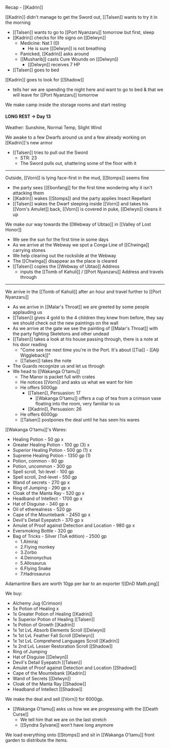 Recap - [[Kadrin]]

[[Kadrin]] didn't manage to get the Sword out, [[Talsen]] wants to try it in the morning
- [[Talsen]] wants to go to [[Port Nyanzaru]] tomorrow but first, sleep
- [[Kadrin]] checks for life signs on [[Delwyn]]
	- Medicine: Nat.1 (0)
		- He is sure [[Delwyn]] is not breathing
	- Panicked, [[Kadrin]] asks around
	- [[Musharib]] casts Cure Wounds on [[Delwyn]]
		- [[Delwyn]] receives 7 HP
- [[Talsen]] goes to bed

[[Kadrin]] goes to look for [[Shadow]]
- tells her we are spending the night here and want to go to bed & that we will leave for [[Port Nyanzaru]] tomorrow

We make camp inside the storage rooms and start resting

#### LONG REST -> Day 13
Weather: Sunshine, Normal Temp, Slight Wind

We awake to a few Dwarfs around us and a few already working on [[Kadrin]]'s new armor
- [[Talsen]] tries to pull out the Sword
	- STR: 23
	- The Sword pulls out, shattering some of the floor with it
---
Outside, [[Vorn]] is lying face-first in the mud, [[Stomps]] seems fine
- the party sees [[Ebonfang]] for the first time wondering why it isn't attacking them
- [[Kadrin]] wakes [[Stomps]] and the party applies Insect Repellant
- [[Talsen]] wakes the Dwarf sleeping inside [[Vorn]] and takes his [[Vorn's Amulet]] back, [[Vorn]] is covered in puke, [[Delwyn]] cleans it up

We make our way towards the [[Webway of Ubtao]] in [[Valley of Lost Honor]]
- We see the sun for the first time in some days
- As we arrive at the Webway we spot a Conga Line of [[Chwinga]] carrying stones
- We help clearing out the rockslide at the Webway
- The [[Chwinga]] disappear as the place is cleared
- [[Talsen]] copies the [[Webway of Ubtao]] Address
	- inputs the [[Tomb of Kahuli]] / [[Port Nyanzaru]] Address and travels through
---
We arrive in the [[Tomb of Kahuli]] after an hour and travel further to [[Port Nyanzaru]]
- As we arrive in [[Malar's Throat]] we are greeted by some people applauding us
- [[Talsen]] gives 4 gold to the 4 children they knew from before, they say we should check out the new paintings on the wall
- As we arrive at the gate we see the painting of [[Malar's Throat]] with the party fighting Skeletons and other undead
- [[Talsen]] takes a look at his house passing through, there is a note at his door reading
	- "Come see me next time you're in the Port. It's about [[Tia]] - [[Alji Wiggleback]]"
	- [[Talsen]] takes the note
- The Guards recognize us and let us through
- We head to [[Wakanga O’tamu]]
	- The Manor is packet full with crates
	- He notices [[Vorn]] and asks us what we want for him
	- He offers 5000gp
		- [[Talsen]], Persuasion: 17
			- [[Wakanga O’tamu]] offers a cup of tea from a crimson vase floating into the room, very familiar to us
		- [[Kadrin]], Persuasion: 26
	- He offers 6000gp
	- [[Talsen]] postpones the deal until he has seen his wares

[[Wakanga O’tamu]]'s Wares:
- Healing Potion - 50 gp x
- Greater Healing Potion - 100 gp (3) x
- Superior Healing Potion - 500 gp (1) x
- Supreme Healing Potion - 1350 gp (1)
- Potion, common - 80 gp
- Potion, uncommon - 300 gp
- Spell scroll, 1st-level - 100 gp
- Spell scroll, 2nd-level - 550 gp
- Wand of secrets - 270 gp x
- Ring of Jumping - 290 gp x
- Cloak of the Manta Ray - 520 gp x
- Headband of Intellect - 1700 gp x
- Hat of Disguise - 340 gp x
- Oil of etherealness - 520 gp
- Cape of the Mountebank - 2450 gp x
- Devil's Detail Eyepatch - 370 gp x
- Amulet of Proof against Detection and Location - 980 gp x
- Eversmoking Bottle - 320 gp
- Bag of Tricks - Silver (ToA edition) - 2500 gp
	- 1.Almiraj
	- 2.Flying monkey
	- 3.Zorbo
	- 4.Deinonychus
	- 5.Allosaurus
	- 6.Flying Snake
	- 7.Hadrosaurus

Adamantine Bars are worth 10gp per bar to an exporter
![[DnD Math.png]]

We buy:
- Alchemy Jug (Crimson)
- 5x Potion of Healing x
- 1x Greater Potion of Healing [[Kadrin]]
- 1x Superior Potion of Healing [[Talsen]]
- 1x Potion of Growth [[Kadrin]]
- 1x 1st LvL Absorb Elements Scroll [[Delwyn]]
- 1x 1st LvL Feather Fall Scroll [[Delwyn]]
- 1x 1st LvL Comprehend Languages Scroll [[Kadrin]]
- 1x 2nd LvL Lesser Restoration Scroll [[Shadow]]
- Ring of Jumping 
- Hat of Disguise [[Delwyn]]
- Devil's Detail Eyepatch [[Talsen]]
- Amulet of Proof against Detection and Location [[Shadow]]
- Cape of the Mountebank [[Kadrin]]
- Wand of Secrets [[Delwyn]]
- Cloak of the Manta Ray [[Shadow]]
- Headband of Intellect [[Shadow]]

We make the deal and sell [[Vorn]] for 6000gp.

- [[Wakanga O’tamu]] asks us how we are progressing with the [[Death Curse]]
	- We tell him that we are on the last stretch
	- [[Syndra Sylvane]] won't have long anymore

We load everything onto [[Stomps]] and sit in [[Wakanga O’tamu]] front garden to distribute the items.